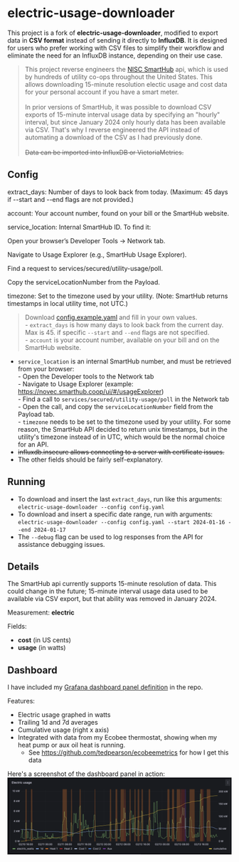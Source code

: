 # electric-usage-downloader
This project is a fork of **electric-usage-downloader**, modified to export data in **CSV format** instead of sending it directly to **InfluxDB**. It is designed for users who prefer working with CSV files to simplify their workflow and eliminate the need for an InfluxDB instance, depending on their use case.

> This project reverse engineers the [NISC SmartHub](https://www.nisc.coop/blog/beyond-the-bill-the-power-of-smarthub/)
api, which is used by hundreds of utility co-ops throughout the United States. This allows
downloading 15-minute resolution electic usage and cost data for your personal account if you have a smart meter. <br> <br>In prior versions of SmartHub, it was possible to download CSV exports of 15-minute interval usage data by
specifying an "hourly" interval, but since January 2024 only hourly data has been available via CSV. That's
why I reverse engineered the API instead of automating a download of the CSV as I had previously done. <br> <br>~~Data can be imported into InfluxDB or VictoriaMetrics.~~

## Config

extract_days:
Number of days to look back from today.
(Maximum: 45 days if --start and --end flags are not provided.)

account:
Your account number, found on your bill or the SmartHub website.

service_location:
Internal SmartHub ID. To find it:

Open your browser’s Developer Tools → Network tab.

Navigate to Usage Explorer (e.g., SmartHub Usage Explorer).

Find a request to services/secured/utility-usage/poll.

Copy the serviceLocationNumber from the Payload.

timezone:
Set to the timezone used by your utility.
(Note: SmartHub returns timestamps in local utility time, not UTC.)

> Download [config.example.yaml](config.example.yaml) and fill in your own values. <br>- `extract_days` is how many days to look back from the current day. Max is 45.
  if specific `--start` and `--end` flags are not specified. <br>- `account` is your account number, available on your bill and on the SmartHub website.
- `service_location` is an internal SmartHub number, and must be retrieved from your browser:<br>  - Open the Developer tools to the Network tab <br>  - Navigate to Usage Explorer (example: https://novec.smarthub.coop/ui/#/usageExplorer)<br>  - Find a call to `services/secured/utility-usage/poll` in the Network tab <br>  - Open the call, and copy the `serviceLocationNumber` field from the Payload tab. <br>- `timezone` needs to be set to the timezone used by your utility. For some reason,
  the SmartHub API decided to return unix timestamps, but in the utility's timezone
  instead of in UTC, which would be the normal choice for an API.
- ~~influxdb.insecure allows connecting to a server with certificate issues.~~
- The other fields should be fairly self-explanatory.

## Running

- To download and insert the last `extract_days`, run like this arguments: `electric-usage-downloader --config config.yaml`
- To download and insert a specific date range, run with arguments: 
  `electric-usage-downloader --config config.yaml --start 2024-01-16 --end 2024-01-17`
- The `--debug` flag can be used to log responses from the API for assistance debugging issues.

## Details

The SmartHub api currently supports 15-minute resolution of data. This could change in the future; 15-minute interval
usage data used to be available via CSV export, but that ability was removed in January 2024.

Measurement: **electric**

Fields:
- **cost** (in US cents)
- **usage** (in watts)

## Dashboard

I have included my [Grafana dashboard panel definition](dashboard/panel.json) in the repo.

Features:
- Electric usage graphed in watts
- Trailing 1d and 7d averages
- Cumulative usage (right x axis)
- Integrated with data from my Ecobee thermostat, showing when my heat pump or aux oil heat is running.
  - See https://github.com/tedpearson/ecobeemetrics for how I get this data

Here's a screenshot of the dashboard panel in action:
![Dashboard panel](dashboard/dashboard.png)
